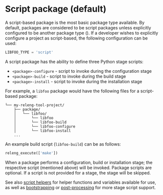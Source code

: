 # Script package (default)

A script-based package is the most basic package type available. By default,
packages are considered to be script packages unless explicitly configured
to be another package type ([](pkg-opt-type)). If a developer wishes to
explicitly configure a project as script-based, the following configuration
can be used:

```python
LIBFOO_TYPE = 'script'
```

A script package has the ability to define three Python stage scripts:

- `<package>-configure` - script to invoke during the configuration stage
- `<package>-build` - script to invoke during the build stage
- `<package>-install` - script to invoke during the installation stage

For example, a `libfoo` package would have the following files for a
script-based package:

```
└── my-releng-tool-project/
    ├── package/
    │   └── libfoo/
    │       └── libfoo
    │       └── libfoo-build
    │       └── libfoo-configure
    │       └── libfoo-install
    ...
```

An example build script (`libfoo-build`) can be as follows:

```python
releng_execute(['make'])
```

When a package performs a configuration, build or installation stage; the
respective script (mentioned above) will be invoked. Package scripts are
optional. If a script is not provided for a stage, the stage will be
skipped.

See also [script helpers](/guides/script-helpers) for helper functions and
variables available for use, as well as [bootstrapping](bootstrapping) or
[post-processing](post-processing) for more stage script support.
